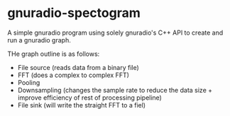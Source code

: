 # gnuradio-spectogram

A simple gnuradio program using solely gnuradio's C++ API to create and run a gnuradio graph.

THe graph outline is as follows:

- File source (reads data from a binary file)
- FFT (does a complex to complex FFT)
- Pooling
- Downsampling (changes the sample rate to reduce the data size + improve efficiency of rest of processing pipeline)
- File sink (will write the straight FFT to a fiel)
